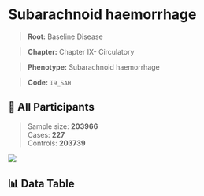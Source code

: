 # Subarachnoid haemorrhage

> **Root:** Baseline Disease  

> **Chapter:** Chapter IX- Circulatory  

> **Phenotype:** Subarachnoid haemorrhage  

> **Code:** `I9_SAH`

## 🧪 All Participants  
> Sample size: **203966**  
> Cases: **227**  
> Controls: **203739**
<img src="/Sensitive/Figures/ALL/Baseline/I9_SAH.png"/>

## 📊 Data Table
<CsvTableMRF src="/Sensitive/Data/ALL/Baseline/LG_I9_SAH.csv"/>

